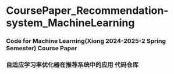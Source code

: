 # CoursePaper_Recommendation-system_MachineLearning

### Code for Machine Learning(Xiong 2024-2025-2 Spring Semester) Course Paper 

### 自适应学习率优化器在推荐系统中的应用 代码仓库
